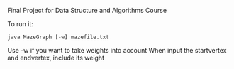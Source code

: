 Final Project for Data Structure and Algorithms Course

To run it:
```
java MazeGraph [-w] mazefile.txt
```

Use -w if you want to take weights into account
When input the startvertex and endvertex, include its weight
